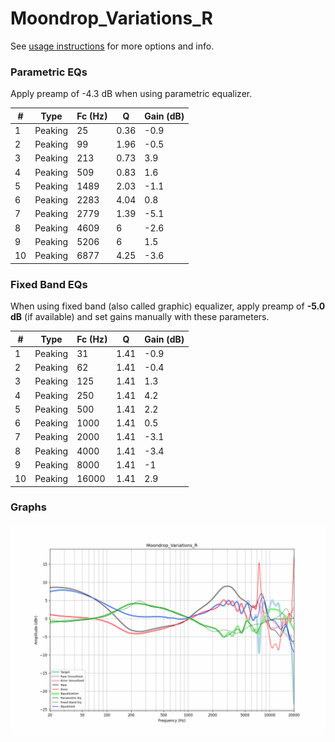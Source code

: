 # Moondrop_Variations_R
See [usage instructions](https://github.com/jaakkopasanen/AutoEq#usage) for more options and info.

### Parametric EQs
Apply preamp of -4.3 dB when using parametric equalizer.

|   # | Type    |   Fc (Hz) |    Q |   Gain (dB) |
|-----|---------|-----------|------|-------------|
|   1 | Peaking |        25 | 0.36 |        -0.9 |
|   2 | Peaking |        99 | 1.96 |        -0.5 |
|   3 | Peaking |       213 | 0.73 |         3.9 |
|   4 | Peaking |       509 | 0.83 |         1.6 |
|   5 | Peaking |      1489 | 2.03 |        -1.1 |
|   6 | Peaking |      2283 | 4.04 |         0.8 |
|   7 | Peaking |      2779 | 1.39 |        -5.1 |
|   8 | Peaking |      4609 | 6    |        -2.6 |
|   9 | Peaking |      5206 | 6    |         1.5 |
|  10 | Peaking |      6877 | 4.25 |        -3.6 |

### Fixed Band EQs
When using fixed band (also called graphic) equalizer, apply preamp of **-5.0 dB** (if available) and set gains manually with these parameters.

|   # | Type    |   Fc (Hz) |    Q |   Gain (dB) |
|-----|---------|-----------|------|-------------|
|   1 | Peaking |        31 | 1.41 |        -0.9 |
|   2 | Peaking |        62 | 1.41 |        -0.4 |
|   3 | Peaking |       125 | 1.41 |         1.3 |
|   4 | Peaking |       250 | 1.41 |         4.2 |
|   5 | Peaking |       500 | 1.41 |         2.2 |
|   6 | Peaking |      1000 | 1.41 |         0.5 |
|   7 | Peaking |      2000 | 1.41 |        -3.1 |
|   8 | Peaking |      4000 | 1.41 |        -3.4 |
|   9 | Peaking |      8000 | 1.41 |        -1   |
|  10 | Peaking |     16000 | 1.41 |         2.9 |

### Graphs
![](./Moondrop_Variations_R.png)
